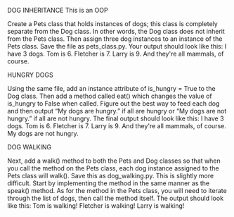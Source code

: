 DOG INHERITANCE
This is an OOP

Create a Pets class that holds instances of dogs; this class is completely separate from the Dog class. In other words, the Dog class does not inherit from the Pets class. Then assign three dog instances to an instance of the Pets class. Save the file as pets_class.py. Your output should look like this:
I have 3 dogs. 
Tom is 6. 
Fletcher is 7. 
Larry is 9. 
And they're all mammals, of course.
    
HUNGRY DOGS

Using the same file, add an instance attribute of is_hungry = True to the Dog class. Then add a method called eat() which changes the value of is_hungry to False when called. Figure out the best way to feed each dog and then output “My dogs are hungry.” if all are hungry or “My dogs are not hungry.” if all are not hungry. The final output should look like this:
I have 3 dogs. 
Tom is 6. 
Fletcher is 7. 
Larry is 9. 
And they're all mammals, of course. 
My dogs are not hungry.

DOG WALKING

Next, add a walk() method to both the Pets and Dog classes so that when you call the method on the Pets class, each dog instance assigned to the Pets class will walk(). Save this as dog_walking.py. This is slightly more difficult.
Start by implementing the method in the same manner as the speak() method. As for the method in the Pets class, you will need to iterate through the list of dogs, then call the method itself.
The output should look like this:
Tom is walking!
Fletcher is walking!
Larry is walking!


